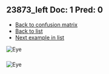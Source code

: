## 23873_left Doc: 1 Pred: 0
- [Back to confusion matrix](https://github.com/juliandewit/kaggle_retinopathy/blob/master/matrix.md)
- [Back to list](https://github.com/juliandewit/kaggle_retinopathy/blob/master/lists/10/list.md)
- [Next example in list](https://github.com/juliandewit/kaggle_retinopathy/blob/master/lists/10/23/23890_right.md)

![Eye](https://retinopaty.blob.core.windows.net/size1024/23873_left_1.jpeg)

### 

![Eye]()
